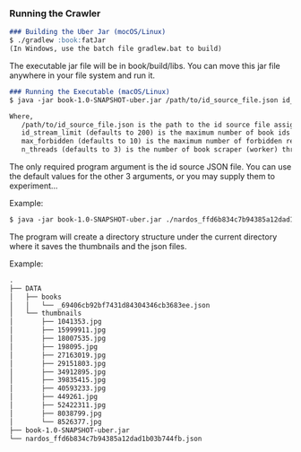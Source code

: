 ### Running the Crawler

```markdown
### Building the Uber Jar (mocOS/Linux)
$ ./gradlew :book:fatJar
(In Windows, use the batch file gradlew.bat to build)
```
The executable jar file will be in book/build/libs. You can move this jar file anywhere in your file system and run it.



```markdown
### Running the Executable (macOS/Linux)
$ java -jar book-1.0-SNAPSHOT-uber.jar /path/to/id_source_file.json id_stream_limit max_forbidden n_threads

Where,
   /path/to/id_source_file.json is the path to the id source file assigned to you.
   id_stream_limit (defaults to 200) is the maximum number of book ids you want to pump into the pipeline
   max_forbidden (defaults to 10) is the maximum number of forbidden responses (403) before aborting (when the remote throttles...)
   n_threads (defaults to 3) is the number of book scraper (worker) threads
```
The only required program argument is the id source JSON file. You can use the default values for the other 3 arguments, or you may supply them to experiment...

Example:

```markdown
$ java -jar book-1.0-SNAPSHOT-uber.jar ./nardos_ffd6b834c7b94385a12dad1b03b744fb.json 1000 10 5
```

The program will create a directory structure under the current directory where it saves the thumbnails and the json files.

Example:

```markdown
.
├── DATA
│   ├── books
│   │   └── _69406cb92bf7431d84304346cb3683ee.json
│   └── thumbnails
│       ├── 1041353.jpg
│       ├── 15999911.jpg
│       ├── 18007535.jpg
│       ├── 198095.jpg
│       ├── 27163019.jpg
│       ├── 29151803.jpg
│       ├── 34912895.jpg
│       ├── 39835415.jpg
│       ├── 40593233.jpg
│       ├── 449261.jpg
│       ├── 52422311.jpg
│       ├── 8038799.jpg
│       └── 8526377.jpg
├── book-1.0-SNAPSHOT-uber.jar
└── nardos_ffd6b834c7b94385a12dad1b03b744fb.json
```

